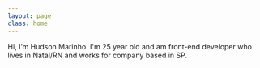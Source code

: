 ```yaml
---
layout: page
class: home
---
```


Hi, I’m Hudson Marinho. I'm 25 year old and am front-end developer who lives in Natal/RN and works for company based in SP.